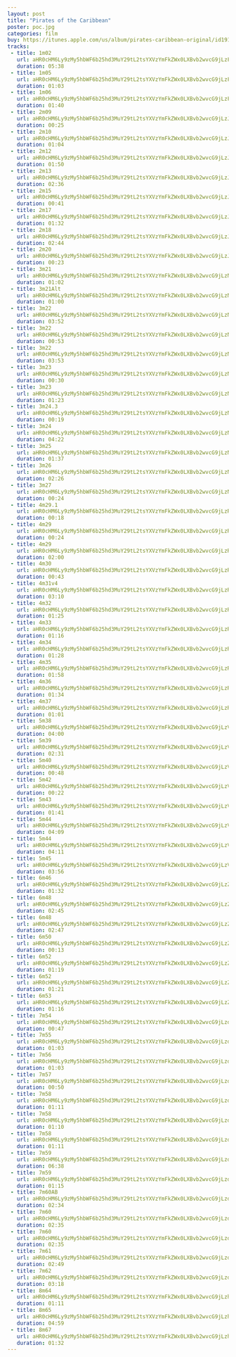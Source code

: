 ```yaml
---
layout: post
title: "Pirates of the Caribbean"
poster: poc.jpg
categories: film
buy: https://itunes.apple.com/us/album/pirates-caribbean-original/id191901880?ign-mpt=uo%3D4
tracks:
 - title: 1m02
   url: aHR0cHM6Ly9zMy5hbWF6b25hd3MuY29tL2tsYXVzYmFkZWx0LXBvb2wvcG9jLzFtMDItNCA2XzA1Lm1wMw==
   duration: 05:38
 - title: 1m05
   url: aHR0cHM6Ly9zMy5hbWF6b25hd3MuY29tL2tsYXVzYmFkZWx0LXBvb2wvcG9jLzFtMDUgNl8wNS5tcDM=
   duration: 01:03
 - title: 1m06
   url: aHR0cHM6Ly9zMy5hbWF6b25hd3MuY29tL2tsYXVzYmFkZWx0LXBvb2wvcG9jLzFtMDYgNl8wNS5tcDM=
   duration: 01:40
 - title: 2m09
   url: aHR0cHM6Ly9zMy5hbWF6b25hd3MuY29tL2tsYXVzYmFkZWx0LXBvb2wvcG9jLzJtMDkgNl8wNi5tcDM=
   duration: 00:25
 - title: 2m10
   url: aHR0cHM6Ly9zMy5hbWF6b25hd3MuY29tL2tsYXVzYmFkZWx0LXBvb2wvcG9jLzJtMTAgNl8wNi5tcDM=
   duration: 01:04
 - title: 2m12
   url: aHR0cHM6Ly9zMy5hbWF6b25hd3MuY29tL2tsYXVzYmFkZWx0LXBvb2wvcG9jLzJtMTIgNl8wNi5tcDM=
   duration: 01:50
 - title: 2m13
   url: aHR0cHM6Ly9zMy5hbWF6b25hd3MuY29tL2tsYXVzYmFkZWx0LXBvb2wvcG9jLzJtMTNfMTQgNl8wNi5tcDM=
   duration: 02:36
 - title: 2m15
   url: aHR0cHM6Ly9zMy5hbWF6b25hd3MuY29tL2tsYXVzYmFkZWx0LXBvb2wvcG9jLzJtMTUgNl8wNi5tcDM=
   duration: 00:41
 - title: 2m17
   url: aHR0cHM6Ly9zMy5hbWF6b25hd3MuY29tL2tsYXVzYmFkZWx0LXBvb2wvcG9jLzJtMTcgNl8wNi5tcDM=
   duration: 01:32
 - title: 2m18
   url: aHR0cHM6Ly9zMy5hbWF6b25hd3MuY29tL2tsYXVzYmFkZWx0LXBvb2wvcG9jLzJtMTggNl8wNi5tcDM=
   duration: 02:44
 - title: 2m20
   url: aHR0cHM6Ly9zMy5hbWF6b25hd3MuY29tL2tsYXVzYmFkZWx0LXBvb2wvcG9jLzJtMjAgNl8wNi5tcDM=
   duration: 00:23
 - title: 3m21
   url: aHR0cHM6Ly9zMy5hbWF6b25hd3MuY29tL2tsYXVzYmFkZWx0LXBvb2wvcG9jLzNtMjEgNl8wNy5tcDM=
   duration: 01:02
 - title: 3m21Alt
   url: aHR0cHM6Ly9zMy5hbWF6b25hd3MuY29tL2tsYXVzYmFkZWx0LXBvb2wvcG9jLzNtMjFBbHQgNl8wOS5tcDM=
   duration: 01:00
 - title: 3m22
   url: aHR0cHM6Ly9zMy5hbWF6b25hd3MuY29tL2tsYXVzYmFkZWx0LXBvb2wvcG9jLzNtMjIgYWx0IDZfMDMubXAz
   duration: 03:52
 - title: 3m22
   url: aHR0cHM6Ly9zMy5hbWF6b25hd3MuY29tL2tsYXVzYmFkZWx0LXBvb2wvcG9jLzNtMjJBIDZfMDcubXAz
   duration: 00:53
 - title: 3m22
   url: aHR0cHM6Ly9zMy5hbWF6b25hd3MuY29tL2tsYXVzYmFkZWx0LXBvb2wvcG9jLzNtMjJ2MjAgRiA2XzExLm1wMw==
   duration: 03:53
 - title: 3m23
   url: aHR0cHM6Ly9zMy5hbWF6b25hd3MuY29tL2tsYXVzYmFkZWx0LXBvb2wvcG9jLzNtMjNNb29uRml4IDZfMjIubXAz
   duration: 00:30
 - title: 3m23
   url: aHR0cHM6Ly9zMy5hbWF6b25hd3MuY29tL2tsYXVzYmFkZWx0LXBvb2wvcG9jLzNtMjN3X2lucyA2XzE3Lm1wMw==
   duration: 01:23
 - title: 3m24.3
   url: aHR0cHM6Ly9zMy5hbWF6b25hd3MuY29tL2tsYXVzYmFkZWx0LXBvb2wvcG9jLzNtMjQuM2lucyA2XzE3Lm1wMw==
   duration: 00:19
 - title: 3m24
   url: aHR0cHM6Ly9zMy5hbWF6b25hd3MuY29tL2tsYXVzYmFkZWx0LXBvb2wvcG9jLzNtMjR3X2lucyA2XzE3Lm1wMw==
   duration: 04:22
 - title: 3m25
   url: aHR0cHM6Ly9zMy5hbWF6b25hd3MuY29tL2tsYXVzYmFkZWx0LXBvb2wvcG9jLzNtMjUgNl8xMC5tcDM=
   duration: 01:37
 - title: 3m26
   url: aHR0cHM6Ly9zMy5hbWF6b25hd3MuY29tL2tsYXVzYmFkZWx0LXBvb2wvcG9jLzNtMjZ2MzkgNl8xMC5tcDM=
   duration: 02:26
 - title: 3m27
   url: aHR0cHM6Ly9zMy5hbWF6b25hd3MuY29tL2tsYXVzYmFkZWx0LXBvb2wvcG9jLzNtMjd2NyA2XzA5Lm1wMw==
   duration: 00:24
 - title: 4m29.1
   url: aHR0cHM6Ly9zMy5hbWF6b25hd3MuY29tL2tsYXVzYmFkZWx0LXBvb2wvcG9jLzRtMjkuMWlucyA2XzE3Lm1wMw==
   duration: 00:18
 - title: 4m29
   url: aHR0cHM6Ly9zMy5hbWF6b25hd3MuY29tL2tsYXVzYmFkZWx0LXBvb2wvcG9jLzRtMjlNb29uRml4IDZfMjIubXAz
   duration: 00:24
 - title: 4m29
   url: aHR0cHM6Ly9zMy5hbWF6b25hd3MuY29tL2tsYXVzYmFkZWx0LXBvb2wvcG9jLzRtMjl3X2lucyA2XzE3Lm1wMw==
   duration: 02:00
 - title: 4m30
   url: aHR0cHM6Ly9zMy5hbWF6b25hd3MuY29tL2tsYXVzYmFkZWx0LXBvb2wvcG9jLzRtMzB2NCA2XzExLm1wMw==
   duration: 00:43
 - title: 4m31v4
   url: aHR0cHM6Ly9zMy5hbWF6b25hd3MuY29tL2tsYXVzYmFkZWx0LXBvb2wvcG9jLzRtMzF2NCA2XzExLm1wMw==
   duration: 03:10
 - title: 4m32
   url: aHR0cHM6Ly9zMy5hbWF6b25hd3MuY29tL2tsYXVzYmFkZWx0LXBvb2wvcG9jLzRtMzJ2MTYgNl8xMS5tcDM=
   duration: 01:25
 - title: 4m33
   url: aHR0cHM6Ly9zMy5hbWF6b25hd3MuY29tL2tsYXVzYmFkZWx0LXBvb2wvcG9jLzRtMzN2MSA2XzExLm1wMw==
   duration: 01:16
 - title: 4m34
   url: aHR0cHM6Ly9zMy5hbWF6b25hd3MuY29tL2tsYXVzYmFkZWx0LXBvb2wvcG9jLzRtMzR2MSA2XzEyLm1wMw==
   duration: 01:28
 - title: 4m35
   url: aHR0cHM6Ly9zMy5hbWF6b25hd3MuY29tL2tsYXVzYmFkZWx0LXBvb2wvcG9jLzRtMzV2MiA2XzExLm1wMw==
   duration: 01:58
 - title: 4m36
   url: aHR0cHM6Ly9zMy5hbWF6b25hd3MuY29tL2tsYXVzYmFkZWx0LXBvb2wvcG9jLzRtMzZ2NSA2XzEyLm1wMw==
   duration: 01:34
 - title: 4m37
   url: aHR0cHM6Ly9zMy5hbWF6b25hd3MuY29tL2tsYXVzYmFkZWx0LXBvb2wvcG9jLzRtMzd2MyA2XzEyLm1wMw==
   duration: 01:01
 - title: 5m38
   url: aHR0cHM6Ly9zMy5hbWF6b25hd3MuY29tL2tsYXVzYmFkZWx0LXBvb2wvcG9jLzVtMzhyZXY3IDZfMjIubXAz
   duration: 04:00
 - title: 5m39
   url: aHR0cHM6Ly9zMy5hbWF6b25hd3MuY29tL2tsYXVzYmFkZWx0LXBvb2wvcG9jLzVtMzl2MTMgNl8yMC5tcDM=
   duration: 02:31
 - title: 5m40
   url: aHR0cHM6Ly9zMy5hbWF6b25hd3MuY29tL2tsYXVzYmFkZWx0LXBvb2wvcG9jLzVtNDBfNDF2MiA2XzE0Lm1wMw==
   duration: 00:48
 - title: 5m42
   url: aHR0cHM6Ly9zMy5hbWF6b25hd3MuY29tL2tsYXVzYmFkZWx0LXBvb2wvcG9jLzVtNDIgNl8xNC5tcDM=
   duration: 00:22
 - title: 5m43
   url: aHR0cHM6Ly9zMy5hbWF6b25hd3MuY29tL2tsYXVzYmFkZWx0LXBvb2wvcG9jLzVtNDN2NCA2XzEyLm1wMw==
   duration: 01:41
 - title: 5m44
   url: aHR0cHM6Ly9zMy5hbWF6b25hd3MuY29tL2tsYXVzYmFkZWx0LXBvb2wvcG9jLzVtNDQgdjM3IDYtMTQgU3RNaXgubXAz
   duration: 04:09
 - title: 5m44
   url: aHR0cHM6Ly9zMy5hbWF6b25hd3MuY29tL2tsYXVzYmFkZWx0LXBvb2wvcG9jLzVtNDR2MzcgNl8xNC5tcDM=
   duration: 04:11
 - title: 5m45
   url: aHR0cHM6Ly9zMy5hbWF6b25hd3MuY29tL2tsYXVzYmFkZWx0LXBvb2wvcG9jLzVtNDV2MTggNl8xNC5tcDM=
   duration: 03:56
 - title: 6m46
   url: aHR0cHM6Ly9zMy5hbWF6b25hd3MuY29tL2tsYXVzYmFkZWx0LXBvb2wvcG9jLzZtNDZfNDd2MiA2XzE2Lm1wMw==
   duration: 01:32
 - title: 6m48
   url: aHR0cHM6Ly9zMy5hbWF6b25hd3MuY29tL2tsYXVzYmFkZWx0LXBvb2wvcG9jLzZtNDhfNDkgNl8yMC5tcDM=
   duration: 02:45
 - title: 6m48
   url: aHR0cHM6Ly9zMy5hbWF6b25hd3MuY29tL2tsYXVzYmFkZWx0LXBvb2wvcG9jLzZtNDhyZXYgNl8xOC5tcDM=
   duration: 02:47
 - title: 6m50
   url: aHR0cHM6Ly9zMy5hbWF6b25hd3MuY29tL2tsYXVzYmFkZWx0LXBvb2wvcG9jLzZtNTAgNl8xNC5tcDM=
   duration: 00:13
 - title: 6m52
   url: aHR0cHM6Ly9zMy5hbWF6b25hd3MuY29tL2tsYXVzYmFkZWx0LXBvb2wvcG9jLzZtNTJhbHQgNl8xNi5tcDM=
   duration: 01:19
 - title: 6m52
   url: aHR0cHM6Ly9zMy5hbWF6b25hd3MuY29tL2tsYXVzYmFkZWx0LXBvb2wvcG9jLzZtNTJ2NCA2XzE2Lm1wMw==
   duration: 01:21
 - title: 6m53
   url: aHR0cHM6Ly9zMy5hbWF6b25hd3MuY29tL2tsYXVzYmFkZWx0LXBvb2wvcG9jLzZtNTNBdjMgNl8xNi5tcDM=
   duration: 01:16
 - title: 7m54
   url: aHR0cHM6Ly9zMy5hbWF6b25hd3MuY29tL2tsYXVzYmFkZWx0LXBvb2wvcG9jLzdtNTR2NSA2XzE1Lm1wMw==
   duration: 00:47
 - title: 7m55
   url: aHR0cHM6Ly9zMy5hbWF6b25hd3MuY29tL2tsYXVzYmFkZWx0LXBvb2wvcG9jLzdtNTV2OCA2XzE3Lm1wMw==
   duration: 01:03
 - title: 7m56
   url: aHR0cHM6Ly9zMy5hbWF6b25hd3MuY29tL2tsYXVzYmFkZWx0LXBvb2wvcG9jLzdtNTZ2MyA2XzE1Lm1wMw==
   duration: 01:03
 - title: 7m57
   url: aHR0cHM6Ly9zMy5hbWF6b25hd3MuY29tL2tsYXVzYmFkZWx0LXBvb2wvcG9jLzdtNTd2NyA2XzE1Lm1wMw==
   duration: 00:50
 - title: 7m58
   url: aHR0cHM6Ly9zMy5hbWF6b25hd3MuY29tL2tsYXVzYmFkZWx0LXBvb2wvcG9jLzdtNTggNl8xNS5tcDM=
   duration: 01:11
 - title: 7m58
   url: aHR0cHM6Ly9zMy5hbWF6b25hd3MuY29tL2tsYXVzYmFkZWx0LXBvb2wvcG9jLzdtNThhbHQgNi0xOSBTdE1peC5tcDM=
   duration: 01:10
 - title: 7m58
   url: aHR0cHM6Ly9zMy5hbWF6b25hd3MuY29tL2tsYXVzYmFkZWx0LXBvb2wvcG9jLzdtNThhbHQxIDZfMTcubXAz
   duration: 01:11
 - title: 7m59
   url: aHR0cHM6Ly9zMy5hbWF6b25hd3MuY29tL2tsYXVzYmFkZWx0LXBvb2wvcG9jLzdtNTlhYmNkIDZfMTgubXAz
   duration: 06:38
 - title: 7m59
   url: aHR0cHM6Ly9zMy5hbWF6b25hd3MuY29tL2tsYXVzYmFkZWx0LXBvb2wvcG9jLzdtNTlkIGlucyA2XzIyLm1wMw==
   duration: 01:15
 - title: 7m60AB
   url: aHR0cHM6Ly9zMy5hbWF6b25hd3MuY29tL2tsYXVzYmFkZWx0LXBvb2wvcG9jLzdtNjBBQiA2XzIyQU0ubXAz
   duration: 02:34
 - title: 7m60
   url: aHR0cHM6Ly9zMy5hbWF6b25hd3MuY29tL2tsYXVzYmFkZWx0LXBvb2wvcG9jLzdtNjBBQmFsdCB2LjE5IDZfMjMubXAz
   duration: 02:35
 - title: 7m60
   url: aHR0cHM6Ly9zMy5hbWF6b25hd3MuY29tL2tsYXVzYmFkZWx0LXBvb2wvcG9jLzdtNjBBQnJldiB2LjIzIDZfMjMubXAz
   duration: 02:35
 - title: 7m61
   url: aHR0cHM6Ly9zMy5hbWF6b25hd3MuY29tL2tsYXVzYmFkZWx0LXBvb2wvcG9jLzdtNjFBQiB3X2luczIgNl8yMy5tcDM=
   duration: 02:49
 - title: 7m62
   url: aHR0cHM6Ly9zMy5hbWF6b25hd3MuY29tL2tsYXVzYmFkZWx0LXBvb2wvcG9jLzdtNjJBQiA2XzE4Lm1wMw==
   duration: 03:18
 - title: 8m64
   url: aHR0cHM6Ly9zMy5hbWF6b25hd3MuY29tL2tsYXVzYmFkZWx0LXBvb2wvcG9jLzhtNjR2MTcgNl8xOC5tcDM=
   duration: 01:11
 - title: 8m65
   url: aHR0cHM6Ly9zMy5hbWF6b25hd3MuY29tL2tsYXVzYmFkZWx0LXBvb2wvcG9jLzhtNjVSZWRvIDZfMjMubXAz
   duration: 04:59
 - title: 8m67
   url: aHR0cHM6Ly9zMy5hbWF6b25hd3MuY29tL2tsYXVzYmFkZWx0LXBvb2wvcG9jLzhtNjd2NSA2XzE4Lm1wMw==
   duration: 01:32
---
```

